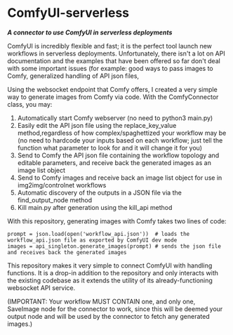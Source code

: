 # ComfyUI-serverless
_**A connector to use ComfyUI in serverless deployments**_

ComfyUI is incredibly flexible and fast; it is the perfect tool launch new workflows in serverless deployments. Unfortunately, there isn't a lot on API documentation and the examples that have been offered so far don't deal with some important issues (for example: good ways to pass images to Comfy, generalized handling of API json files, 

Using the websocket endpoint that Comfy offers, I created a very simple way to generate images from Comfy via code. With the ComfyConnector class, you may:

1. Automatically start Comfy webserver (no need to python3 main.py)
2. Easily edit the API json file using the replace_key_value method,regardless of how complex/spaghettized your workflow may be (no need to hardcode your inputs based on each workflow; just tell the function what parameter to look for and it will change it for you)
3. Send to Comfy the API json file containing the workflow topology and editable parameters, and receive back the generated images as an image list object
4. Send to Comfy images and receive back an image list object for use in img2img/controlnet workflows
5. Automatic discovery of the outputs in a JSON file via the find_output_node method
6. Kill main.py after generation using the kill_api method

With this repository, generating images with Comfy takes two lines of code:

    prompt = json.load(open('workflow_api.json'))  # loads the workflow_api.json file as exported by ComfyUI dev mode
    images = api_singleton.generate_images(prompt) # sends the json file and receives back the generated images

This repository makes it very simple to connect ComfyUI with handling functions. It is a drop-in addition to the repository and only interacts with the existing codebase as it extends the utility of its already-functioning websocket API service.

(IMPORTANT: Your workflow MUST CONTAIN one, and only one, SaveImage node for the connector to work, since this will be deemed your output node and will be used by the connector to fetch any generated images.)


